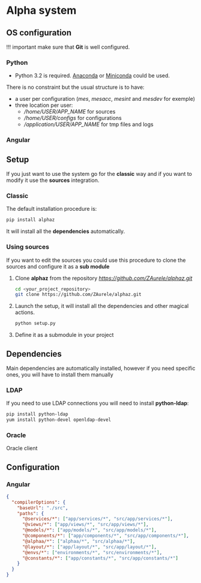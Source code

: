 # Alpha system 

## OS configuration

!!! important 
    make sure that **Git** is well configured.

### Python

- Python 3.2 is required.
[Anaconda](https://www.anaconda.com/) or [Miniconda](https://docs.conda.io/projects/conda/en/latest/user-guide/install/linux.html) could be used.

There is no constraint but the usual structure is to have:

- a user per configuration (_mes_, _mesacc_, _mesint_ and _mesdev_ for exemple)
- three location per user:
    - *_/home/USER/APP_NAME_* for sources
    - *_/home/USER/configs_* for configurations
    - *_/application/USER/APP_NAME_* for tmp files and logs

### Angular

## Setup

If you just want to use the system go for the **classic** way and if you want to modify it use the **sources** integration.

### Classic

The default installation procedure is:

```sh
pip install alphaz
```

It will install all the **dependencies** automatically.

### Using sources

If you want to edit the sources you could use this procedure to clone the sources and configure it as a **sub module**

1. Clone **alphaz** from the repository _https://github.com/ZAurele/alphaz.git_

    ```sh
    cd <your_project_repository>
    git clone https://github.com/ZAurele/alphaz.git
    ```

2. Launch the setup, it will install all the dependencies and other magical actions.

    ```sh
    python setup.py
    ```

3. Define it as a submodule in your project

## Dependencies

Main dependencies are automatically installed, however if you need specific ones, you will have to install them manually

### LDAP

If you need to use LDAP connections you will need to install **python-ldap**:

```sh
pip install python-ldap
yum install python-devel openldap-devel
```

### Oracle

Oracle client 

## Configuration

### Angular

```json
{
  "compilerOptions": {
    "baseUrl": "./src",
    "paths": {
      "@services/*": ["app/services/*", "src/app/services/*"],
      "@views/*": ["app/views/*", "src/app/views/*"],
      "@models/*": ["app/models/*", "src/app/models/*"],
      "@components/*": ["app/components/*", "src/app/components/*"],
      "@alphaa/*": ["alphaa/*", "src/alphaa/*"],
      "@layout/*": ["app/layout/*", "src/app/layout/*"],
      "@envs/*": ["environments/*", "src/environments/*"],
      "@constants/*": ["app/constants/*", "src/app/constants/*"]
    }
  }
}
```